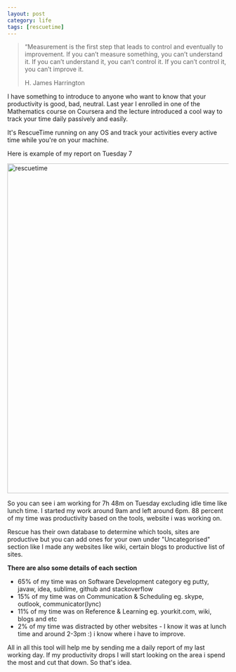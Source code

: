 ```yaml
---
layout: post
category: life
tags: [rescuetime]
---
```


<blockquote class="blockquote-reverse">
  <p>“Measurement is the first step that leads to control and eventually to improvement. If you can’t measure something, you can’t understand it. If you can’t understand it, you can’t control it. If you can’t control it, you can’t improve it.</p>
  <footer>H. James Harrington</footer>
</blockquote>

<p>I have something to introduce to anyone who want to know that your productivity is good, bad, neutral. Last year I enrolled in one of the Mathematics course on Coursera and the lecture introduced a cool way to track your time daily passively and easily.  </p>

<p>It's RescueTime running on any OS and track your activities every active time while you're on your machine.</p>

<!-- read more -->

<p>Here is example of my report on Tuesday 7</p>

<a href="http://farm4.staticflickr.com/3795/12575912194_ae90f7f816_c.jpg" title="rescuetime by anonymint"><img class="center-block img-responsive" src="http://farm4.staticflickr.com/3795/12575912194_ae90f7f816_c.jpg" width="800" height="750" alt="rescuetime"></a>

<p>So you can see i am working for 7h 48m on Tuesday excluding idle time like lunch time. I started my work around 9am and left around 6pm. 88 percent of my time was productivity based on the tools, website i was working on.</p>

<p>Rescue has their own database to determine which tools, sites are productive but you can add ones for your own under "Uncategorised" section like I made any websites like wiki, certain blogs to productive list of sites.</p>

<strong>There are also some details of each section</strong>

<ul>
	<li>65% of my time was on Software Development category eg putty, javaw, idea, sublime, github and stackoverflow </li>
	<li>15% of my time was on Communication &amp; Scheduling eg. skype, outlook, communicator(lync) </li>
	<li>11% of my time was on Reference &amp; Learning eg. yourkit.com, wiki, blogs and etc</li>
	<li>2% of my time was distracted by other websites - I know it was at lunch time and around 2-3pm :) i know where i have to improve.</li>
</ul>

 
<p>All in all this tool will help me by sending me a daily report of my last working day. If my productivity drops I will start looking on the area i spend the most and cut that down. So that's idea. </p>